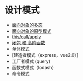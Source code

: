 # 设计模式

- [面向对象的多态](./多态性.html)
- [面向对象的原型模式](./原型模式.html)
- [this/call/apply](./this,apply和call.md)
- [闭包 和 高阶函数](./闭包和高阶函数.md)
- [单体模式](./单例模式.html)
- [建造者模式（express，vue2.0）]
- 工厂者模式 (query)
- 函数式模式（lodash）
- 命令模式
